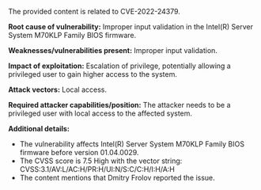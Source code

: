 The provided content is related to CVE-2022-24379.

**Root cause of vulnerability:**
Improper input validation in the Intel(R) Server System M70KLP Family BIOS firmware.

**Weaknesses/vulnerabilities present:**
Improper input validation.

**Impact of exploitation:**
Escalation of privilege, potentially allowing a privileged user to gain higher access to the system.

**Attack vectors:**
Local access.

**Required attacker capabilities/position:**
The attacker needs to be a privileged user with local access to the affected system.

**Additional details:**
- The vulnerability affects Intel(R) Server System M70KLP Family BIOS firmware before version 01.04.0029.
- The CVSS score is 7.5 High with the vector string: CVSS:3.1/AV:L/AC:H/PR:H/UI:N/S:C/C:H/I:H/A:H
- The content mentions that Dmitry Frolov reported the issue.